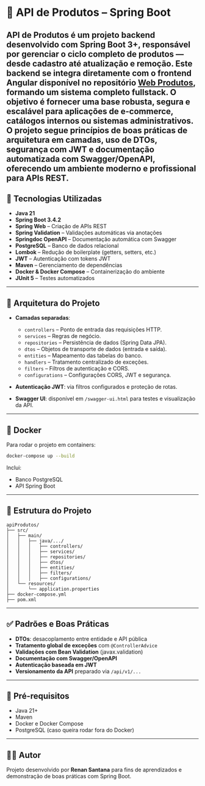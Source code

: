 
# 🛒 API de Produtos – Spring Boot

API de Produtos é um projeto backend desenvolvido com Spring Boot 3+, responsável por gerenciar o ciclo completo de produtos — desde cadastro até atualização e remoção. Este backend se integra diretamente com o frontend Angular disponível no repositório [Web Produtos](https://github.com/renansantanax/webProdutos), formando um sistema completo fullstack. O objetivo é fornecer uma base robusta, segura e escalável para aplicações de e-commerce, catálogos internos ou sistemas administrativos. O projeto segue princípios de boas práticas de arquitetura em camadas, uso de DTOs, segurança com JWT e documentação automatizada com Swagger/OpenAPI, oferecendo um ambiente moderno e profissional para APIs REST.
---

## 🚀 Tecnologias Utilizadas

- **Java 21**
- **Spring Boot 3.4.2**
- **Spring Web** – Criação de APIs REST
- **Spring Validation** – Validações automáticas via anotações
- **Springdoc OpenAPI** – Documentação automática com Swagger
- **PostgreSQL** – Banco de dados relacional
- **Lombok** – Redução de boilerplate (getters, setters, etc.)
- **JWT** – Autenticação com tokens JWT
- **Maven** – Gerenciamento de dependências
- **Docker & Docker Compose** – Containerização do ambiente
- **JUnit 5** – Testes automatizados

---

## 🧱 Arquitetura do Projeto

- **Camadas separadas**:
  - `controllers` – Ponto de entrada das requisições HTTP.
  - `services` – Regras de negócio.
  - `repositories` – Persistência de dados (Spring Data JPA).
  - `dtos` – Objetos de transporte de dados (entrada e saída).
  - `entities` – Mapeamento das tabelas do banco.
  - `handlers` – Tratamento centralizado de exceções.
  - `filters` – Filtros de autenticação e CORS.
  - `configurations` – Configurações CORS, JWT e segurança.

- **Autenticação JWT**: via filtros configurados e proteção de rotas.

- **Swagger UI**: disponível em `/swagger-ui.html` para testes e visualização da API.

---

## 🐳 Docker

Para rodar o projeto em containers:

```bash
docker-compose up --build
```

Inclui:
- Banco PostgreSQL
- API Spring Boot

---

## 📁 Estrutura do Projeto

```
apiProdutos/
├── src/
│   ├── main/
│   │   ├── java/.../
│   │   │   ├── controllers/
│   │   │   ├── services/
│   │   │   ├── repositories/
│   │   │   ├── dtos/
│   │   │   ├── entities/
│   │   │   ├── filters/
│   │   │   ├── configurations/
│   └── resources/
│       └── application.properties
├── docker-compose.yml
├── pom.xml
```

---

## ✅ Padrões e Boas Práticas

- **DTOs**: desacoplamento entre entidade e API pública
- **Tratamento global de exceções** com `@ControllerAdvice`
- **Validações com Bean Validation** (javax.validation)
- **Documentação com Swagger/OpenAPI**
- **Autenticação baseada em JWT**
- **Versionamento da API** preparado via `/api/v1/...`

---

## 📌 Pré-requisitos

- Java 21+
- Maven
- Docker e Docker Compose
- PostgreSQL (caso queira rodar fora do Docker)

---

## 👨‍💻 Autor

Projeto desenvolvido por **Renan Santana** para fins de aprendizados e demonstração de boas práticas com Spring Boot.
